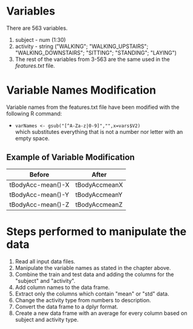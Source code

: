 
# Variables

There are 563 variables.
1. subject - num (1:30)
2. activity - string ("WALKING"; "WALKING_UPSTAIRS"; "WALKING_DOWNSTAIRS"; "SITTING"; "STANDING"; "LAYING")
3. The rest of the variables from 3-563 are the same used in the *features.txt* file.


# Variable Names Modification

Variable names from the features.txt file have been modified with the following R command:
* ```varNames <- gsub("[^A-Za-z|0-9]","",x=vars$V2)```<br />
which substitutes everything that is not a number nor letter with an empty space.

## Example of Variable Modification

Before|After
------|------
tBodyAcc-mean()-X|tBodyAccmeanX
tBodyAcc-mean()-Y|tBodyAccmeanY 
tBodyAcc-mean()-Z|tBodyAccmeanZ

# Steps performed to manipulate the data

1. Read all input data files.
2. Manipulate the variable names as stated in the chapter above.
3. Combine the train and test data and adding the columns for the "subject" and "activity".
4. Add column names to the data frame.
5. Extract only the columns which contain "mean" or "std" data.
6. Change the activity type from numbers to description.
7. Convert the data frame to a dplyr format.
8. Create a new data frame with an average for every column based on subject and activity type.
